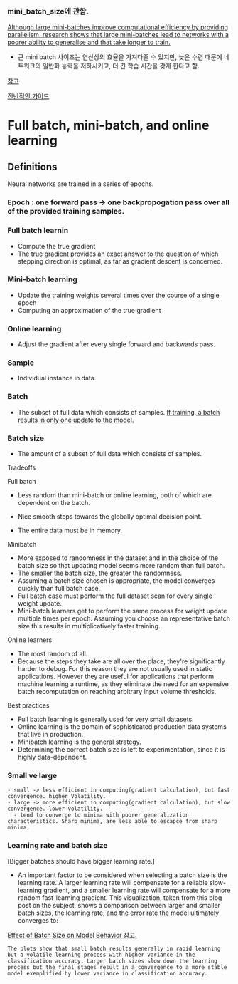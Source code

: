 ### mini_batch_size에 관함.

[Although large mini-batches improve computational efficiency by providing parallelism, research shows that large mini-batches lead to networks with a poorer ability to generalise and that take longer to train. ](https://www.topbots.com/how-solve-memory-challenges-deep-learning-neural-networks-graphcore/)

- 큰 mini batch 사이즈는 연산상의 효율을 가져다줄 수 있지만, 늦은 수렴 때문에 네트워크의 일반화 능력을 저하시키고, 더 긴 학습 시간을 갖게 한다고 함.


[참고](https://stats.stackexchange.com/questions/164876/what-is-the-trade-off-between-batch-size-and-number-of-iterations-to-train-a-neu)

[전반적인 가이드](https://www.kaggle.com/code/residentmario/full-batch-mini-batch-and-online-learning/notebook)


# Full batch, mini-batch, and online learning
## Definitions

Neural networks are trained in a series of epochs. 

### Epoch : one forward pass -> one backpropogation pass over all of the provided training samples. 


### Full batch learnin
- Compute the true gradient
- The true gradient provides an exact answer to the question of which stepping direction is optimal, as far as gradient descent is concerned.


### Mini-batch learning
- Update the training weights several times over the course of a single epoch
- Computing an approximation of the true gradient

### Online learning
- Adjust the gradient after every single forward and backwards pass.

### Sample
- Individual instance in data.

### Batch 
- The subset of full data which consists of samples. [If training, a batch results in only one update to the model.](https://keras.io/getting_started/faq/#what-do-sample-batch-and-epoch-mean)

### Batch size
- The amount of a subset of full data which consists of samples.

Tradeoffs

Full batch 
- Less random than mini-batch or online learning, both of which are dependent on the batch.
- Nice smooth steps towards the globally optimal decision point.

- The entire data must be in memory.


Minibatch
- More exposed to randomness in the dataset and in the choice of the batch size so that updating model seems more random than full batch.
- The smaller the batch size, the greater the randomness.
- Assuming a batch size chosen is appropriate, the model converges quickly than full batch case.
- Full batch case must perform the full dataset scan for every single weight update. 
- Mini-batch learners get to perform the same process for weight update multiple times per epoch. Assuming you choose an representative batch size this results in multiplicatively faster training.


Online learners 
- The most random of all.
- Because the steps they take are all over the place, they're significantly harder to debug. For this reason they are not usually used in static applications. However they are useful for applications that perform machine learning a runtime, as they eliminate the need for an expensive batch recomputation on reaching arbitrary input volume thresholds.

Best practices
- Full batch learning is generally used for very small datasets.
- Online learning is the domain of sophisticated production data systems that live in production. 
- Minibatch learning is the general strategy.
- Determining the correct batch size is left to experimentation, since it is highly data-dependent. 


### Small ve large 

```
- small -> less efficient in computing(gradient calculation), but fast convergence. higher Volatility. 
- large -> more efficient in computing(gradient calculation), but slow convergence. lower Volatility.
  - tend to converge to minima with poorer generalization characteristics. Sharp minima, are less able to escapce from sharp minima.
```

### Learning rate and batch size

[Bigger batches should have bigger learning rate.]
- An important factor to be considered when selecting a batch size is the learning rate. 
A larger learning rate will compensate for a reliable slow-learning gradient, and a smaller learning rate will compensate for a more random fast-learning gradient. This visualization, taken from this blog post on the subject, shows a comparison between larger and smaller batch sizes, the learning rate, and the error rate the model ultimately converges to:



[Effect of Batch Size on Model Behavior 참고.](https://machinelearningmastery.com/how-to-control-the-speed-and-stability-of-training-neural-networks-with-gradient-descent-batch-size/)

```
The plots show that small batch results generally in rapid learning but a volatile learning process with higher variance in the classification accuracy. Larger batch sizes slow down the learning process but the final stages result in a convergence to a more stable model exemplified by lower variance in classification accuracy.
```

